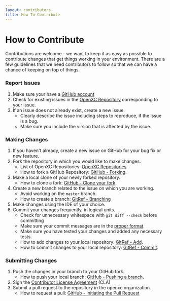 ```yaml
---
layout: contributors
title: How To Contribute
---
```


<div class="page-header">
    <h1>How to Contribute</h1>
</div> 

Contributions are welcome - we want to keep it as easy as possible to contribute changes that get things working in your environment. There are a few guidelines that we need contributors to follow so that we can have a chance of keeping on top of things.

### Report Issues
1. Make sure your have a [GitHub account](https://github.com/join)
2. Check for existing issues in the [OpenXC Repository](http://github.com/openxc/) corresponding to your issue.
3. If an issue does not already exist, create a new issue.
   * Clearly describe the issue including steps to reproduce, if the issue is a bug. 
   * Make sure you include the virsion that is affected by the issue. 

### Making Changes
1. If you haven't already, create a new issue on GitHub for your bug fix or new feature. 
2. Fork the repository in which you would like to make changes.
   * List of OpenXC Repositories: [OpenXC Repositories](http://github.com/openxc).
   * How to fork a GitHub Repository: [GitHub - Forking](https://help.github.com/articles/fork-a-repo#step-1-fork-the-spoon-knife-repository).
3. Make a local clone of your newly forked repository.
   * How to clone a fork: [GitHub - Clone your fork](https://help.github.com/articles/fork-a-repo#step-2-clone-your-fork).
4. Create a new branch related to the issue on which you are working.
   * Avoid working on the ```master``` branch.
   * How to create a branch: [GitRef - Branching](http://gitref.org/branching/#branch)
5. Make changes using the IDE of your choice.
6. Commit your changes frequently, in logical units.
   * Check for unnecessary whitespace with ```git diff --check``` before committing
   * Make sure your commit messages are in the [proper format](http://tbaggery.com/2008/04/19/a-note-about-git-commit-messages.html). 
   * Make sure you have tested your changes and added any necessary tests.
   * How to add changes to your local repository: [GitRef - Add](http://gitref.org/basic/#add).
   * How to commit changes to your local repository: [GitRef - Commit](http://gitref.org/basic/#commit). 

### Submitting Changes
1. Push the changes in your branch to your GitHub fork.
   * How to push your local branch: [GitHub - Pushing a branch](https://help.github.com/articles/pushing-to-a-remote#pushing-a-branch).
2. Sign the [Contributor License Agreement](http://openxcplatform.com/contributor-license-agreement.html) (CLA)
3. Submit a pull request to the repository in the openxc organization. 
   * How to request a pull: [GitHub - Initiating the Pull Request](https://help.github.com/articles/using-pull-requests#initiating-the-pull-request)

